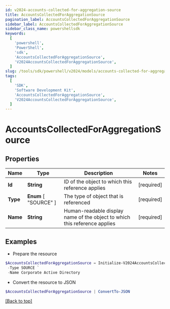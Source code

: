 ```yaml
---
id: v2024-accounts-collected-for-aggregation-source
title: AccountsCollectedForAggregationSource
pagination_label: AccountsCollectedForAggregationSource
sidebar_label: AccountsCollectedForAggregationSource
sidebar_class_name: powershellsdk
keywords:
  [
    'powershell',
    'PowerShell',
    'sdk',
    'AccountsCollectedForAggregationSource',
    'V2024AccountsCollectedForAggregationSource',
  ]
slug: /tools/sdk/powershell/v2024/models/accounts-collected-for-aggregation-source
tags:
  [
    'SDK',
    'Software Development Kit',
    'AccountsCollectedForAggregationSource',
    'V2024AccountsCollectedForAggregationSource',
  ]
---
```


# AccountsCollectedForAggregationSource

## Properties

| Name | Type | Description | Notes |
| --- | --- | --- | --- |
| **Id** | **String** | ID of the object to which this reference applies | [required] |
| **Type** | **Enum** [ "SOURCE" ] | The type of object that is referenced | [required] |
| **Name** | **String** | Human-readable display name of the object to which this reference applies | [required] |

## Examples

- Prepare the resource

```powershell
$AccountsCollectedForAggregationSource = Initialize-V2024AccountsCollectedForAggregationSource  -Id 4e4d982dddff4267ab12f0f1e72b5a6d `
 -Type SOURCE `
 -Name Corporate Active Directory
```

- Convert the resource to JSON

```powershell
$AccountsCollectedForAggregationSource | ConvertTo-JSON
```

[[Back to top]](#)
